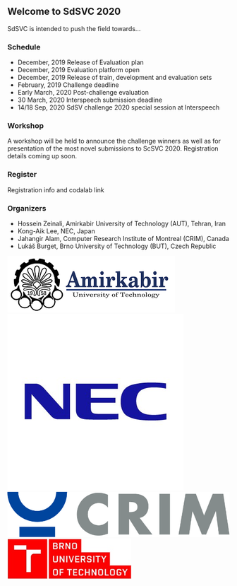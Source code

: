 ## Welcome to SdSVC 2020

SdSVC is intended to push the field towards...

### Schedule

- December, 2019          Release of Evaluation plan
- December, 2019          Evaluation platform open
- December, 2019          Release of train, development and evaluation sets 
- February, 2019          Challenge deadline
- Early March, 2020       Post-challenge evaluation
- 30 March, 2020          Interspeech submission deadline
- 14/18 Sep, 2020         SdSV challenge 2020 special session at Interspeech

### Workshop

A workshop will be held to announce the challenge winners as well as for presentation of the most novel submissions to ScSVC 2020. Registration details coming up soon.

### Register

Registration info and codalab link

### Organizers

- Hossein Zeinali, Amirkabir University of Technology (AUT), Tehran, Iran
- Kong-Aik Lee, NEC, Japan
- Jahangir Alam, Computer Research Institute of Montreal (CRIM), Canada
- Lukáš Burget, Brno University of Technology (BUT), Czech Republic


![](./aut_logo_b&w_v1.png)
![](./nec_logo.png)
![](./logo_CRIM_300dpi.jpg)
![](./but_logo.jpg)
